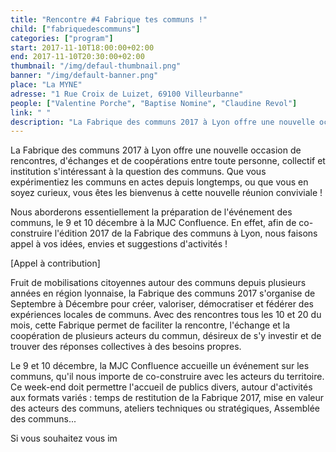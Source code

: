 ```yaml
---
title: "Rencontre #4 Fabrique tes communs !"
child: ["fabriquedescommuns"]
categories: ["program"]
start: 2017-11-10T18:00:00+02:00
end: 2017-11-10T20:30:00+02:00
thumbnail: "/img/defaul-thumbnail.png"
banner: "/img/default-banner.png"
place: "La MYNE"
adresse: "1 Rue Croix de Luizet, 69100 Villeurbanne"
people: ["Valentine Porche", "Baptise Nomine", "Claudine Revol"]
link: " "
description: "La Fabrique des communs 2017 à Lyon offre une nouvelle occasion de rencontres, d'échanges et de coopérations entre toute personne, collectif et institution s'intéressant à la question des communs."
---
```



La Fabrique des communs 2017 à Lyon offre une nouvelle occasion de rencontres, d'échanges et de coopérations entre toute personne, collectif et institution s'intéressant à la question des communs. Que vous expérimentiez les communs en actes depuis longtemps, ou que vous en soyez curieux, vous êtes les bienvenus à cette nouvelle réunion conviviale !

Nous aborderons essentiellement la préparation de l'événement des communs, le 9 et 10 décembre à la MJC Confluence. En effet, afin de co-construire l'édition 2017 de la Fabrique des communs à Lyon, nous faisons appel à vos idées, envies et suggestions d'activités !

[Appel à contribution]

Fruit de mobilisations citoyennes autour des communs depuis plusieurs années en région lyonnaise, la Fabrique des communs 2017 s'organise de Septembre à Décembre pour créer, valoriser, démocratiser et fédérer des expériences locales de communs. Avec des rencontres tous les 10 et 20 du mois, cette Fabrique permet de faciliter la rencontre, l'échange et la coopération de plusieurs acteurs du commun, désireux de s'y investir et de trouver des réponses collectives à des besoins propres.

Le 9 et 10 décembre, la MJC Confluence accueille un événement sur les communs, qu'il nous importe de co-construire avec les acteurs du territoire. Ce week-end doit permettre l'accueil de publics divers, autour d'activités aux formats variés : temps de restitution de la Fabrique 2017, mise en valeur des acteurs des communs, ateliers techniques ou stratégiques, Assemblée des communs...

Si vous souhaitez vous im
